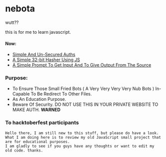 # nebota
wutt??

this is for me to learn javascript.

#### Now:
- [Simple And Un-Secured Auths](https://drtl.github.io/nebota/)
- [A Simple 32-bit Hasher Using JS](https://drtl.github.io/nebota/testash.htm)
- [A Simple Prompt To Get Input And To Give Output From The Source](https://drtl.github.io/nebota/testv2.htm)

### Purpose:
- To Ensure Those Small Fried Bots ( A Very Very Very Very Nub Bots ) In-Capable To Be Redirect To Other Files.
- As An Education Purpose.
- Beware Of Security. DO NOT USE THIS IN YOUR PRIVATE WEBSITE TO MAKE AUTH. **WARNED**


### To hacktoberfest participants
 ```
 Hello there, I am still new to this stuff, but please do have a look.
 What I am doing here is to review my old JavaScript small project that are for educational purposes.
 I am gladly to see if you guys have any thoughts or want to edit my old code. thanks.
 
 ```
 
